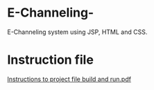# E-Channeling-
E-Channeling system using JSP, HTML and CSS.

# Instruction file
[Instructions to project file build and run.pdf](https://github.com/shihanmilinda7/E-Channeling/files/6933780/Instructions.to.project.file.build.and.run.pdf)


